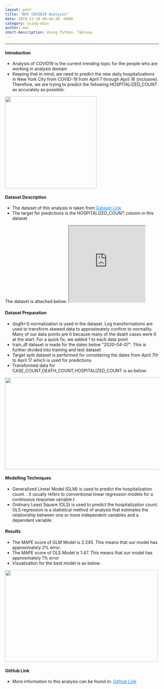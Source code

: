 ```yaml
---
layout: post
title: "NYC COVID19 Analysis"
date: 2019-11-10 08:44:38 -0400
category: using-odin
author: mac
short-description: Using Python, Tableau
---
```


-----

<h4>Introduction</h4>
<ul>
<li>Analysis of COVID19 is the current trending topic for the people who are working in analysis domain</li>
<li>Keeping that in mind, we need to predict the new daily hospitalizations in New York City from COVID-19 from April 7 through April 16 (inclusive). Therefore, we are trying to predict the following HOSPITALIZED_COUNT as accurately as possible:</li>
</ul>
<img src="{{site.baseurl}}/assets/pred.png" style="width:300px;height:300px">


<h4>Dataset Description</h4>
<ul>
<li>The dataset of this analysis is taken from <a href="https://github.com/nychealth/coronavirus-data/blob/master/case-hosp-death.csv" target="_blank" style="color:#0385F9"><u>Dataset Link</u></a></li>
<li>The target for predictions is the HOSPITALIZED_COUNT column in this dataset</li>
</ul>
The dataset is attached below:
<iframe style="width:250px;height:250px" src="https://docs.google.com/spreadsheets/d/e/2PACX-1vSD06WJf1GjmFIl9O4IkRl25NuWyvG9KzsfaAZ5YyLtW4RFhCyQyjoXOwRX5oY1pgqjwpt7f7XbW7Te/pubhtml?widget=true&amp;headers=false"></iframe>


<h4>Dataset Preparation</h4>
<ul>
<li>(logN+1) normalization is used in the dataset. Log transformations are used to transform skewed data to approximately confirm to normality. Many of our data points are 0 because many of the death cases were 0 at the start. For a quick fix, we added 1 to each data point</li>
<li>train_df dataset is made for the dates below "2020-04-07". This is further divided into training and test dataset</li>
<li>Target split dataset is performed for considering the dates from April 7th to April 17 which is used for predictions</li>
<li>Transformed data for CASE_COUNT,DEATH_COUNT,HOSPITALIZED_COUNT is as below:</li>
</ul>
<img src="{{site.baseurl}}/assets/viz1.png" style="width:800px;height:300px">

<h4>Modelling Techniques</h4>
<ul>
<li>Generalized Linear Model (GLM) is used to predict the hospitalization count. . It usually refers to conventional linear regression models for a continuous response variable.t</li>
<li>Ordinary Least Square (OLS) is used to predict the hospitalization count. OLS regression is a statistical method of analysis that estimates the relationship between one or more independent variables and a dependent variable.</li>
</ul>

<h4>Results</h4>
<ul>
<li>The MAPE score of GLM Model is 2.245. This means that our model has approximately 2% error.</li>
<li>The MAPE score of OLS Model is 1.47. This means that our model has approximately 1% error</li>
<li>Visualization for the best model is as below:</li>
</ul>
<img src="{{site.baseurl}}/assets/visual.png" style="width:500px;height:300px">

<h4>GitHub Link</h4>
<ul>
<li>More information to this analysis can be found in: <a href="https://github.com/chigzz-github/NYC_COVID19-Analysis" target="_blank" style="color:#0385F9"><u>GitHub Link</u></a></li>
</ul>